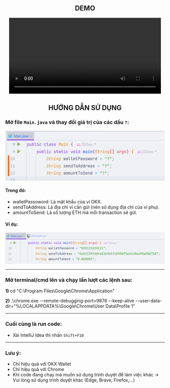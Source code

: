 ## <center>DEMO</center>

<center>
    <video width="480" height="240" controls>
      <source src="./demo/video.mp4" type="video/mp4">
        Demo
    </video>
</center>

## <center>HƯỚNG DẪN SỬ DỤNG</center>

### Mở file `Main.java` và thay đổi giá trị của các dấu `?`:

![Thay đổi giá trị các biến](./demo/required1.png)

#### Trong đó:

- walletPassoword: Là mật khẩu của ví OKX.
- sendToAddress: Là địa chỉ ví cần gửi (nên sử dụng địa chỉ của ví phụ).
- amountToSend: Là số lượng ETH mà mỗi transaction sẽ gửi.

#### Ví dụ:

![Ví dụ thay đổi giá trị các biến](./demo/example.png)

---

### Mở terminal/cmd lên và chạy lần lượt các lệnh sau:

**1)** cd "C:\Program Files\Google\Chrome\Application"

**2)** .\chrome.exe --remote-debugging-port=9876 --keep-alive --user-data-dir="%LOCALAPPDATA%\Google\Chrome\User
Data\Profile 1"

---

### Cuối cùng là run code:

- Xài IntelliJ Idea thì nhấn `Shift+F10`

---

### Lưu ý:

- Chỉ hiệu quả với OKX Wallet
- Chỉ hiệu quả với Chrome
- Khi code đang chạy mà muốn sử dụng trình duyệt để làm việc khác -> Vui lòng sử dụng trình duyệt khác (Edge, Brave,
  Firefox,...)